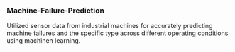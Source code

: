 ### Machine-Failure-Prediction
Utilized sensor data from industrial machines for accurately predicting machine failures and the specific type across different operating conditions using machinen learning.

